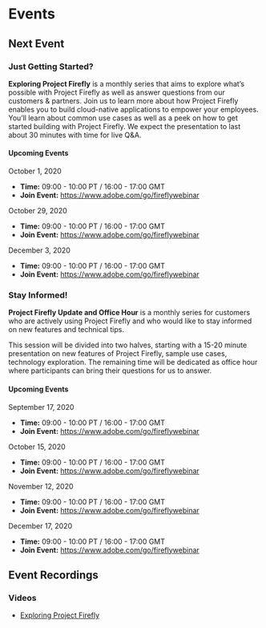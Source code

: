 # Events

## Next Event

### Just Getting Started?

**Exploring Project Firefly** is a monthly series that aims to explore what’s possible with Project Firefly as well as answer questions from our customers & partners. Join us to learn more about how Project Firefly enables you to build cloud-native applications to empower your employees. You’ll learn about common use cases as well as a peek on how to get started building with Project Firefly. We expect the presentation to last about 30 minutes with time for live Q&A.

#### Upcoming Events

October 1, 2020 
- **Time:** 09:00 - 10:00 PT / 16:00 - 17:00 GMT
- **Join Event:** https://www.adobe.com/go/fireflywebinar

October 29, 2020 
- **Time:** 09:00 - 10:00 PT / 16:00 - 17:00 GMT
- **Join Event:** https://www.adobe.com/go/fireflywebinar

December 3, 2020 
- **Time:** 09:00 - 10:00 PT / 16:00 - 17:00 GMT
- **Join Event:** https://www.adobe.com/go/fireflywebinar


### Stay Informed!

**Project Firefly Update and Office Hour** is a monthly series for customers who are actively using Project Firefly and who would like to stay informed on new features and technical tips. 

This session will be divided into two halves, starting with a 15-20 minute presentation on new features of Project Firefly, sample use cases, technology exploration. The remaining time will be dedicated as office hour where participants can bring their questions for us to answer.

#### Upcoming Events

September 17, 2020 
- **Time:** 09:00 - 10:00 PT / 16:00 - 17:00 GMT
- **Join Event:** https://www.adobe.com/go/fireflywebinar

October 15, 2020 
- **Time:** 09:00 - 10:00 PT / 16:00 - 17:00 GMT
- **Join Event:** https://www.adobe.com/go/fireflywebinar

November 12, 2020 
- **Time:** 09:00 - 10:00 PT / 16:00 - 17:00 GMT
- **Join Event:** https://www.adobe.com/go/fireflywebinar

December 17, 2020 
- **Time:** 09:00 - 10:00 PT / 16:00 - 17:00 GMT
- **Join Event:** https://www.adobe.com/go/fireflywebinar


## Event Recordings

### Videos

* [Exploring Project Firefly](https://youtu.be/kd2i50J9MZI)
